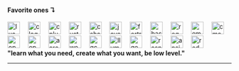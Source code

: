 <h4 align="left">Favorite ones ↴</h4>
<div align="left">
  <a href="https://lua.org"><img src="https://skillicons.dev/icons?i=lua" height="28" alt="lua logo"  /></a>
  <img width="10"/>
  <a href="https://www.c-language.org"><img src="https://skillicons.dev/icons?i=c" height="28" alt="c logo"  /></a>
  <img width="10" />
  <a href="https://isocpp.org"><img src="https://skillicons.dev/icons?i=cpp" height="28" alt="cplusplus logo"  /></a>
  <img width="10" />
  <a href="https://www.rust-lang.org"><img src="https://skillicons.dev/icons?i=rust" height="28" alt="rust logo"  /></a>
  <img width="10" />
  <a href="https://learn.microsoft.com/en-us/dotnet/csharp"><img src="https://skillicons.dev/icons?i=cs" height="28" alt="csharp logo"  /></a>
  <img width="10" />
  <a href="https://docs.oracle.com/en/java"><img src="https://skillicons.dev/icons?i=java" height="28" alt="java logo"  /></a>
  <img width="10" />
  <a href="https://fortran-lang.org/learn/"><img src="https://skillicons.dev/icons?i=fortran" height="28" alt="fortran logo"  /></a>
  <img width="10" />
  <a href="https://www.gnu.org/software/bash/manual/bash.html"><img src="https://skillicons.dev/icons?i=bash" height="28" alt="bash logo"  /></a>
  <img width="10" />
  <a href="https://regex101.com"><img src="https://skillicons.dev/icons?i=regex" height="28" alt="regex logo"  /></a>
  <img width="10" />
	<a href="https://docs.parseplatform.org/embedded_c/guide/"><img src="https://cdn.jsdelivr.net/gh/devicons/devicon/icons/embeddedc/embeddedc-original.svg" height="28" alt="embeddedc logo"  /></a>
	<img width="10" />
	<a href="https://cmake.org/cmake/help/latest/index.html"><img src="https://cdn.jsdelivr.net/gh/devicons/devicon@latest/icons/cmake/cmake-original.svg" height="28" alt="cmake logo"  /></a>
	<br>
  <a href="https://github.com/KhronosGroup/OpenCL-Docs"><img src="https://cdn.jsdelivr.net/gh/devicons/devicon@latest/icons/opencl/opencl-original.svg" height="28" alt="openCl logo"  /></a>
  <img width="10" />
  <a href="https://www.khronos.org/opengl/wiki/OpenGL_Reference"><img src="https://cdn.jsdelivr.net/gh/devicons/devicon/icons/opengl/opengl-original.svg" height="28" alt="opengl logo"  /></a>
  <img width="10" />
	<a href="https://developer.arm.com/documentation/102374/latest/"><img src="https://cdn.jsdelivr.net/gh/devicons/devicon/icons/aarch64/aarch64-original.svg" height="28" alt="aarch64 logo"  /></a>
	<img width="10" />
	<a href="https://webassembly.org/getting-started/developers-guide/"><img src="https://cdn.jsdelivr.net/gh/devicons/devicon@latest/icons/wasm/wasm-original.svg" height="28" alt="webassembly logo"  /></a>
  <img width="10" />
	<a href="https://gcc.gnu.org/onlinedocs/"><img src="https://cdn.jsdelivr.net/gh/devicons/devicon/icons/gcc/gcc-original.svg" height="28" alt="gcc logo"  /></a>
	<img width="10" />
	<a href="https://llvm.org/docs/GettingStarted.html"><img src="https://cdn.jsdelivr.net/gh/devicons/devicon@latest/icons/llvm/llvm-original.svg" height="28" alt="llvm logo"  /></a>
  <img width="10" />
	<a href="https://wiki.gentoo.org/wiki/Main_Page"><img src="https://cdn.simpleicons.org/gentoo/54487A" height="28" alt="gentoo logo"  /></a>
	<img width="10" />
	<a href="https://www.raspberrypi.com"><img src="https://skillicons.dev/icons?i=raspberrypi" height="28" alt="raspberrypi logo"  /></a>
  <img width="10" />
	<a href="https://docs.ansible.com/ansible/latest/index.html"><img src="https://skillicons.dev/icons?i=ansible" height="28" alt="ansible logo"  /></a>
	<img width="10" />
	<a href="https://docs.redhat.com/en/documentation/openshift_container_platform/4.18/html/getting_started/index"><img src="https://skillicons.dev/icons?i=openshift" height="28" alt="redhatopenshift logo"  /></a><br>
<strong>"learn what you need, create what you want, be low level."<strong>
</div>
<hr class="solid">
